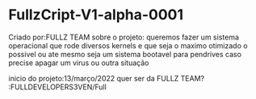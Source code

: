 # FullzCript-V1-alpha-0001
Criado por:FULLZ TEAM 
 sobre o projeto: queremos fazer um sistema operacional que rode diversos kernels e que seja o maximo otimizado o possivel ou ate mesmo seja um sistema bootavel para pendrives caso precise apagar um virus ou outra situação
 
 inicio do projeto:13/março/2022
 quer ser da FULLZ TEAM? :FULLDEVELOPERS3VEN/Full
 
